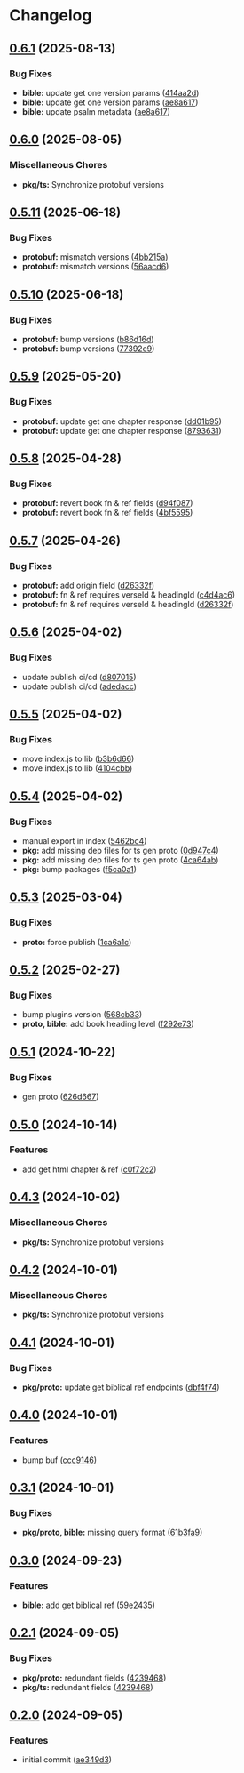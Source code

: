 # Changelog

## [0.6.1](https://github.com/v-bible/protobuf/compare/pkg/ts/v0.6.0...pkg/ts/v0.6.1) (2025-08-13)


### Bug Fixes

* **bible:** update get one version params ([414aa2d](https://github.com/v-bible/protobuf/commit/414aa2d73ddcfd7729f92ee64e1ed1df2f7b5734))
* **bible:** update get one version params ([ae8a617](https://github.com/v-bible/protobuf/commit/ae8a6171bfe079673604737da9d7718a4f639dc0))
* **bible:** update psalm metadata ([ae8a617](https://github.com/v-bible/protobuf/commit/ae8a6171bfe079673604737da9d7718a4f639dc0))

## [0.6.0](https://github.com/v-bible/protobuf/compare/pkg/ts/v0.5.11...pkg/ts/v0.6.0) (2025-08-05)


### Miscellaneous Chores

* **pkg/ts:** Synchronize protobuf versions

## [0.5.11](https://github.com/v-bible/protobuf/compare/pkg/ts/v0.5.10...pkg/ts/v0.5.11) (2025-06-18)


### Bug Fixes

* **protobuf:** mismatch versions ([4bb215a](https://github.com/v-bible/protobuf/commit/4bb215ac48f868523e4ba30a61d60ba93b01bbd3))
* **protobuf:** mismatch versions ([56aacd6](https://github.com/v-bible/protobuf/commit/56aacd6d2d35272e14cca05ae3186c80e54c8426))

## [0.5.10](https://github.com/v-bible/protobuf/compare/pkg/ts/v0.5.9...pkg/ts/v0.5.10) (2025-06-18)


### Bug Fixes

* **protobuf:** bump versions ([b86d16d](https://github.com/v-bible/protobuf/commit/b86d16de7932107ce0135ab121501fc02974c304))
* **protobuf:** bump versions ([77392e9](https://github.com/v-bible/protobuf/commit/77392e9a0e7d398b0963b4eb86353b9dd5d73202))

## [0.5.9](https://github.com/v-bible/protobuf/compare/pkg/ts/v0.5.8...pkg/ts/v0.5.9) (2025-05-20)


### Bug Fixes

* **protobuf:** update get one chapter response ([dd01b95](https://github.com/v-bible/protobuf/commit/dd01b95a8b407d3a0b20784518480acaf01b2d51))
* **protobuf:** update get one chapter response ([8793631](https://github.com/v-bible/protobuf/commit/87936319d7d7412dfd23412f0b2be85def5f4027))

## [0.5.8](https://github.com/v-bible/protobuf/compare/pkg/ts/v0.5.7...pkg/ts/v0.5.8) (2025-04-28)


### Bug Fixes

* **protobuf:** revert book fn & ref fields ([d94f087](https://github.com/v-bible/protobuf/commit/d94f0873c7cd818e810bd7b67c8a52b7e887f46f))
* **protobuf:** revert book fn & ref fields ([4bf5595](https://github.com/v-bible/protobuf/commit/4bf5595dbeecedce6124bc7ad86e2df1875273be))

## [0.5.7](https://github.com/v-bible/protobuf/compare/pkg/ts/v0.5.6...pkg/ts/v0.5.7) (2025-04-26)


### Bug Fixes

* **protobuf:** add origin field ([d26332f](https://github.com/v-bible/protobuf/commit/d26332f2c07e05b1e10e5f5be8b03d150215da03))
* **protobuf:** fn & ref requires verseId & headingId ([c4d4ac6](https://github.com/v-bible/protobuf/commit/c4d4ac6d21ef2f682f4aeda5f58df5ed8f079d03))
* **protobuf:** fn & ref requires verseId & headingId ([d26332f](https://github.com/v-bible/protobuf/commit/d26332f2c07e05b1e10e5f5be8b03d150215da03))

## [0.5.6](https://github.com/v-bible/protobuf/compare/pkg/ts/v0.5.5...pkg/ts/v0.5.6) (2025-04-02)


### Bug Fixes

* update publish ci/cd ([d807015](https://github.com/v-bible/protobuf/commit/d807015302919faf6056731ad0b4d3a2c23322c8))
* update publish ci/cd ([adedacc](https://github.com/v-bible/protobuf/commit/adedacc856606ab6480efcbd4382dca9422a2ad6))

## [0.5.5](https://github.com/v-bible/protobuf/compare/pkg/ts/v0.5.4...pkg/ts/v0.5.5) (2025-04-02)


### Bug Fixes

* move index.js to lib ([b3b6d66](https://github.com/v-bible/protobuf/commit/b3b6d66f73cda31ba18b033e2afbe33f4be959c2))
* move index.js to lib ([4104cbb](https://github.com/v-bible/protobuf/commit/4104cbb45f3d69524c4608002118640500fde7af))

## [0.5.4](https://github.com/v-bible/protobuf/compare/pkg/ts/v0.5.3...pkg/ts/v0.5.4) (2025-04-02)


### Bug Fixes

* manual export in index ([5462bc4](https://github.com/v-bible/protobuf/commit/5462bc4871b53b8f25259ae3d75f0235c0f79181))
* **pkg:** add missing dep files for ts gen proto ([0d947c4](https://github.com/v-bible/protobuf/commit/0d947c41f6469febd80ab94551a60d6f298e21a4))
* **pkg:** add missing dep files for ts gen proto ([4ca64ab](https://github.com/v-bible/protobuf/commit/4ca64ab58fea53e835c1efdfaf0105b650811f18))
* **pkg:** bump packages ([f5ca0a1](https://github.com/v-bible/protobuf/commit/f5ca0a11513a05c54d8d9eaa6ca1d551c1943ba6))

## [0.5.3](https://github.com/v-bible/protobuf/compare/pkg/ts/v0.5.2...pkg/ts/v0.5.3) (2025-03-04)


### Bug Fixes

* **proto:** force publish ([1ca6a1c](https://github.com/v-bible/protobuf/commit/1ca6a1c9648860cd5f1b7434a319cbf9ced4ac40))

## [0.5.2](https://github.com/v-bible/protobuf/compare/pkg/ts/v0.5.1...pkg/ts/v0.5.2) (2025-02-27)


### Bug Fixes

* bump plugins version ([568cb33](https://github.com/v-bible/protobuf/commit/568cb33b211b18a12ff400705c0c178c85e501ce))
* **proto, bible:** add book heading level ([f292e73](https://github.com/v-bible/protobuf/commit/f292e738d09949b3f070938de088aa929f45ed80))

## [0.5.1](https://github.com/v-bible/protobuf/compare/pkg/ts/v0.5.0...pkg/ts/v0.5.1) (2024-10-22)


### Bug Fixes

* gen proto ([626d667](https://github.com/v-bible/protobuf/commit/626d667e7334134566e27d8429224b3b87301ff6))

## [0.5.0](https://github.com/v-bible/protobuf/compare/pkg/ts/v0.4.3...pkg/ts/v0.5.0) (2024-10-14)


### Features

* add get html chapter & ref ([c0f72c2](https://github.com/v-bible/protobuf/commit/c0f72c27d7fe459f53509f07d24008ce7d042106))

## [0.4.3](https://github.com/v-bible/protobuf/compare/pkg/ts/v0.4.2...pkg/ts/v0.4.3) (2024-10-02)


### Miscellaneous Chores

* **pkg/ts:** Synchronize protobuf versions

## [0.4.2](https://github.com/v-bible/protobuf/compare/pkg/ts/v0.4.1...pkg/ts/v0.4.2) (2024-10-01)


### Miscellaneous Chores

* **pkg/ts:** Synchronize protobuf versions

## [0.4.1](https://github.com/v-bible/protobuf/compare/pkg/ts/v0.4.0...pkg/ts/v0.4.1) (2024-10-01)


### Bug Fixes

* **pkg/proto:** update get biblical ref endpoints ([dbf4f74](https://github.com/v-bible/protobuf/commit/dbf4f743428f8e8c28b370060f5dd407d3c32dfc))

## [0.4.0](https://github.com/v-bible/protobuf/compare/pkg/ts/v0.3.1...pkg/ts/v0.4.0) (2024-10-01)


### Features

* bump buf ([ccc9146](https://github.com/v-bible/protobuf/commit/ccc91466595508636deaf147dff73754457d4926))

## [0.3.1](https://github.com/v-bible/protobuf/compare/pkg/ts/v0.3.0...pkg/ts/v0.3.1) (2024-10-01)


### Bug Fixes

* **pkg/proto, bible:** missing query format ([61b3fa9](https://github.com/v-bible/protobuf/commit/61b3fa95e689c38f6c5d74ca311a1b009cd8520d))

## [0.3.0](https://github.com/v-bible/protobuf/compare/pkg/ts/v0.2.1...pkg/ts/v0.3.0) (2024-09-23)


### Features

* **bible:** add get biblical ref ([59e2435](https://github.com/v-bible/protobuf/commit/59e243502c61e758fb5c2f910520a18cf1ce20ea))

## [0.2.1](https://github.com/v-bible/protobuf/compare/pkg/ts/v0.2.0...pkg/ts/v0.2.1) (2024-09-05)


### Bug Fixes

* **pkg/proto:** redundant fields ([4239468](https://github.com/v-bible/protobuf/commit/4239468821623119df3a0eb005b2d8a06d90dd0c))
* **pkg/ts:** redundant fields ([4239468](https://github.com/v-bible/protobuf/commit/4239468821623119df3a0eb005b2d8a06d90dd0c))

## [0.2.0](https://github.com/v-bible/protobuf/compare/pkg/ts-v0.1.1...pkg/ts/v0.2.0) (2024-09-05)


### Features

* initial commit ([ae349d3](https://github.com/v-bible/protobuf/commit/ae349d308a11b5b42cd7c059582f11220dd363ad))
